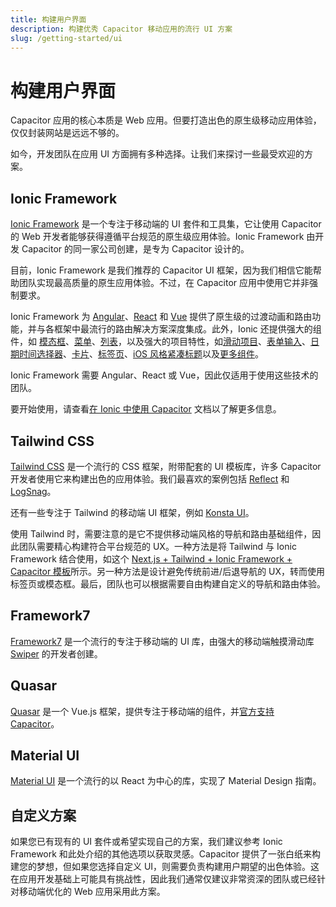 ```yaml
---
title: 构建用户界面
description: 构建优秀 Capacitor 移动应用的流行 UI 方案
slug: /getting-started/ui
---
```


# 构建用户界面

Capacitor 应用的核心本质是 Web 应用。但要打造出色的原生级移动应用体验，仅仅封装网站是远远不够的。

如今，开发团队在应用 UI 方面拥有多种选择。让我们来探讨一些最受欢迎的方案。

## Ionic Framework

[Ionic Framework](https://ionicframework.com/) 是一个专注于移动端的 UI 套件和工具集，它让使用 Capacitor 的 Web 开发者能够获得遵循平台规范的原生级应用体验。Ionic Framework 由开发 Capacitor 的同一家公司创建，是专为 Capacitor 设计的。

目前，Ionic Framework 是我们推荐的 Capacitor UI 框架，因为我们相信它能帮助团队实现最高质量的原生应用体验。不过，在 Capacitor 应用中使用它并非强制要求。

Ionic Framework 为 [Angular](https://ionicframework.com/docs/angular/navigation)、[React](https://ionicframework.com/docs/react/navigation) 和 [Vue](https://ionicframework.com/docs/vue/navigation) 提供了原生级的过渡动画和路由功能，并与各框架中最流行的路由解决方案深度集成。此外，Ionic 还提供强大的组件，如 [模态框](https://ionicframework.com/docs/api/modal)、[菜单](https://ionicframework.com/docs/api/menu)、[列表](https://ionicframework.com/docs/api/list)，以及强大的项目特性，如[滑动项目](https://ionicframework.com/docs/api/item-sliding)、[表单输入](https://ionicframework.com/docs/api/input)、[日期时间选择器](https://ionicframework.com/docs/api/datetime)、[卡片](https://ionicframework.com/docs/api/card)、[标签页](https://ionicframework.com/docs/api/tabs)、[iOS 风格紧凑标题](https://ionicframework.com/docs/api/header#condensed-header)以及[更多组件](https://ionicframework.com/docs/components)。

Ionic Framework 需要 Angular、React 或 Vue，因此仅适用于使用这些技术的团队。

要开始使用，请查看[在 Ionic 中使用 Capacitor](./with-ionic) 文档以了解更多信息。

## Tailwind CSS

[Tailwind CSS](https://tailwindcss.com/) 是一个流行的 CSS 框架，附带配套的 UI 模板库，许多 Capacitor 开发者使用它来构建出色的应用体验。我们最喜欢的案例包括 [Reflect](https://reflect.app/) 和 [LogSnag](https://twitter.com/ImSh4yy/status/1615080429417103366?s=20&t=bmVrAb9PNFY6AQPNXwMFYA)。

还有一些专注于 Tailwind 的移动端 UI 框架，例如 [Konsta UI](https://konstaui.com/)。

使用 Tailwind 时，需要注意的是它不提供移动端风格的导航和路由基础组件，因此团队需要精心构建符合平台规范的 UX。一种方法是将 Tailwind 与 Ionic Framework 结合使用，如这个 [Next.js + Tailwind + Ionic Framework + Capacitor 模板](https://github.com/mlynch/nextjs-tailwind-ionic-capacitor-starter)所示。另一种方法是设计避免传统前进/后退导航的 UX，转而使用标签页或模态框。最后，团队也可以根据需要自由构建自定义的导航和路由体验。

## Framework7

[Framework7](https://framework7.io/) 是一个流行的专注于移动端的 UI 库，由强大的移动端触摸滑动库 [Swiper](https://swiperjs.com/) 的开发者创建。

## Quasar

[Quasar](https://quasar.dev/) 是一个 Vue.js 框架，提供专注于移动端的组件，并[官方支持 Capacitor](https://quasar.dev/quasar-cli-vite/developing-capacitor-apps/introduction#introduction)。

## Material UI

[Material UI](https://mui.com/) 是一个流行的以 React 为中心的库，实现了 Material Design 指南。

## 自定义方案

如果您已有现有的 UI 套件或希望实现自己的方案，我们建议参考 Ionic Framework 和此处介绍的其他选项以获取灵感。Capacitor 提供了一张白纸来构建您的梦想，但如果您选择自定义 UI，则需要负责构建用户期望的出色体验。这在应用开发基础上可能具有挑战性，因此我们通常仅建议非常资深的团队或已经针对移动端优化的 Web 应用采用此方案。